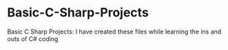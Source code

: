 # Basic-C-Sharp-Projects
Basic C Sharp Projects: I have created these files while learning the ins and outs of C# coding
